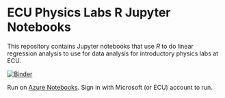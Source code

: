 # ECU Physics Labs R Jupyter Notebooks

This repository contains Jupyter notebooks that use *R* to do linear regression analysis to use for data analysis for introductory physics labs at ECU.

[![Binder](https://mybinder.org/badge_logo.svg)](https://mybinder.org/v2/gh/sprague252/PhysLabsR/master?urlpath=lab%2Ftree%2FRRegression.ipynb)

Run on [Azure Notebooks](https://notebooks.azure.com/spraguem/projects/physlabsr). Sign in with Microsoft (or ECU) account to run. 